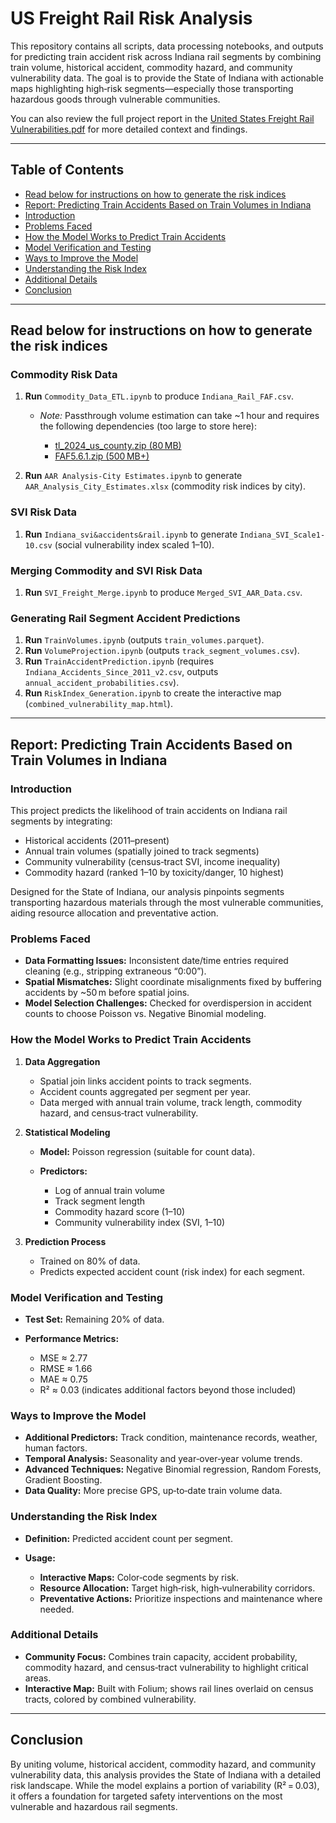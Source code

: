 # US Freight Rail Risk Analysis

This repository contains all scripts, data processing notebooks, and outputs for predicting train accident risk across Indiana rail segments by combining train volume, historical accident, commodity hazard, and community vulnerability data. The goal is to provide the State of Indiana with actionable maps highlighting high‑risk segments—especially those transporting hazardous goods through vulnerable communities.

You can also review the full project report in the [United States Freight Rail Vulnerabilities.pdf](https://github.com/Jhansen19/Rail_Accident_Predictions/blob/main/United%20States%20Freight%20Rail%20Vulnerabilities.pdf) for more detailed context and findings.

---

## Table of Contents

* [Read below for instructions on how to generate the risk indices](#read-below-for-instructions-on-how-to-generate-the-risk-indices)
* [Report: Predicting Train Accidents Based on Train Volumes in Indiana](#report-predicting-train-accidents-based-on-train-volumes-in-indiana)
* [Introduction](#introduction)
* [Problems Faced](#problems-faced)
* [How the Model Works to Predict Train Accidents](#how-the-model-works-to-predict-train-accidents)
* [Model Verification and Testing](#model-verification-and-testing)
* [Ways to Improve the Model](#ways-to-improve-the-model)
* [Understanding the Risk Index](#understanding-the-risk-index)
* [Additional Details](#additional-details)
* [Conclusion](#conclusion)

---

## Read below for instructions on how to generate the risk indices

### Commodity Risk Data

1. **Run** `Commodity_Data_ETL.ipynb` to produce `Indiana_Rail_FAF.csv`.

   * *Note:* Passthrough volume estimation can take \~1 hour and requires the following dependencies (too large to store here):

     * [tl\_2024\_us\_county.zip (80 MB)](https://www2.census.gov/geo/tiger/TIGER2024/COUNTY/)
     * [FAF5.6.1.zip (500 MB+)](https://www.bts.gov/faf)
2. **Run** `AAR Analysis-City Estimates.ipynb` to generate `AAR_Analysis_City_Estimates.xlsx` (commodity risk indices by city).

### SVI Risk Data

1. **Run** `Indiana_svi&accidents&rail.ipynb` to generate `Indiana_SVI_Scale1-10.csv` (social vulnerability index scaled 1–10).

### Merging Commodity and SVI Risk Data

1. **Run** `SVI_Freight_Merge.ipynb` to produce `Merged_SVI_AAR_Data.csv`.

### Generating Rail Segment Accident Predictions

1. **Run** `TrainVolumes.ipynb` (outputs `train_volumes.parquet`).
2. **Run** `VolumeProjection.ipynb` (outputs `track_segment_volumes.csv`).
3. **Run** `TrainAccidentPrediction.ipynb` (requires `Indiana_Accidents_Since_2011_v2.csv`, outputs `annual_accident_probabilities.csv`).
4. **Run** `RiskIndex_Generation.ipynb` to create the interactive map (`combined_vulnerability_map.html`).

---

## Report: Predicting Train Accidents Based on Train Volumes in Indiana

### Introduction

This project predicts the likelihood of train accidents on Indiana rail segments by integrating:

* Historical accidents (2011–present)
* Annual train volumes (spatially joined to track segments)
* Community vulnerability (census‑tract SVI, income inequality)
* Commodity hazard (ranked 1–10 by toxicity/danger, 10 highest)

Designed for the State of Indiana, our analysis pinpoints segments transporting hazardous materials through the most vulnerable communities, aiding resource allocation and preventative action.

### Problems Faced

* **Data Formatting Issues:** Inconsistent date/time entries required cleaning (e.g., stripping extraneous “0:00”).
* **Spatial Mismatches:** Slight coordinate misalignments fixed by buffering accidents by \~50 m before spatial joins.
* **Model Selection Challenges:** Checked for overdispersion in accident counts to choose Poisson vs. Negative Binomial modeling.

### How the Model Works to Predict Train Accidents

1. **Data Aggregation**

   * Spatial join links accident points to track segments.
   * Accident counts aggregated per segment per year.
   * Data merged with annual train volume, track length, commodity hazard, and census‑tract vulnerability.
2. **Statistical Modeling**

   * **Model:** Poisson regression (suitable for count data).
   * **Predictors:**

     * Log of annual train volume
     * Track segment length
     * Commodity hazard score (1–10)
     * Community vulnerability index (SVI, 1–10)
3. **Prediction Process**

   * Trained on 80% of data.
   * Predicts expected accident count (risk index) for each segment.

### Model Verification and Testing

* **Test Set:** Remaining 20% of data.
* **Performance Metrics:**

  * MSE ≈ 2.77
  * RMSE ≈ 1.66
  * MAE ≈ 0.75
  * R² ≈ 0.03 (indicates additional factors beyond those included)

### Ways to Improve the Model

* **Additional Predictors:** Track condition, maintenance records, weather, human factors.
* **Temporal Analysis:** Seasonality and year‑over‑year volume trends.
* **Advanced Techniques:** Negative Binomial regression, Random Forests, Gradient Boosting.
* **Data Quality:** More precise GPS, up‑to‑date train volume data.

### Understanding the Risk Index

* **Definition:** Predicted accident count per segment.
* **Usage:**

  * **Interactive Maps:** Color‑code segments by risk.
  * **Resource Allocation:** Target high‑risk, high‑vulnerability corridors.
  * **Preventative Actions:** Prioritize inspections and maintenance where needed.

### Additional Details

* **Community Focus:** Combines train capacity, accident probability, commodity hazard, and census‑tract vulnerability to highlight critical areas.
* **Interactive Map:** Built with Folium; shows rail lines overlaid on census tracts, colored by combined vulnerability.

---

## Conclusion

By uniting volume, historical accident, commodity hazard, and community vulnerability data, this analysis provides the State of Indiana with a detailed risk landscape. While the model explains a portion of variability (R² = 0.03), it offers a foundation for targeted safety interventions on the most vulnerable and hazardous rail segments.

